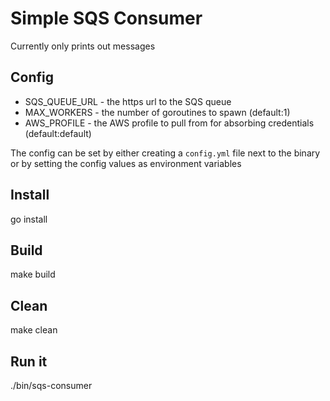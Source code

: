# Simple SQS Consumer

Currently only prints out messages

## Config

* SQS_QUEUE_URL - the https url to the SQS queue
* MAX_WORKERS - the number of goroutines to spawn (default:1)
* AWS_PROFILE - the AWS profile to pull from for absorbing credentials (default:default)

The config can be set by either creating a `config.yml` file next to the binary or by setting the config values as environment variables

## Install
go install

## Build
make build

## Clean
make clean

## Run it
./bin/sqs-consumer
